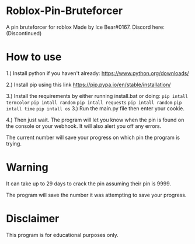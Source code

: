 # Roblox-Pin-Bruteforcer
A pin bruteforcer for roblox
Made by Ice Bear#0167. Discord here: (Discontinued)
# How to use
1.) Install python if you haven't already: https://www.python.org/downloads/

2.) Install pip using this link https://pip.pypa.io/en/stable/installation/

3.) Install the requirements by either running install.bat or doing:
`pip intall termcolor` 
`pip intall random` 
`pip intall requests`
`pip intall random` 
`pip intall time`
`pip intall os`
3.) Run the main.py file then enter your cookie.

4.) Then just wait. The program will let you know when the pin is found on the console or your webhook. It will also alert you off any errors.

The current number will save your progress on which pin the program is trying.
# Warning
It can take up to 29 days to crack the pin assuming their pin is 9999.

The program will save the number it was attempting to save your progress.
# Disclaimer
This program is for educational purposes only.
